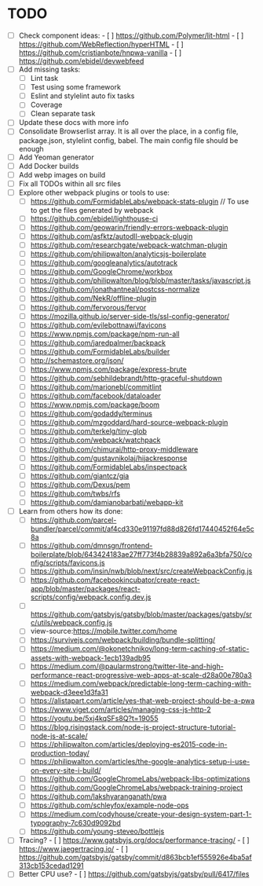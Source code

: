 # TODO

- [ ] Check component ideas:
	  - [ ] https://github.com/Polymer/lit-html
	  - [ ] https://github.com/WebReflection/hyperHTML
	  - [ ] https://github.com/cristianbote/hnpwa-vanilla
	  - [ ] https://github.com/ebidel/devwebfeed
- [ ]  Add missing tasks:
      - [ ]  Lint task
      - [ ]  Test using some framework
      - [ ]  Eslint and stylelint auto fix tasks
      - [ ]  Coverage
      - [ ]  Clean separate task
- [ ]  Update these docs with more info
- [ ]  Consolidate Browserlist array. It is all over the place, in a config file, package.json, stylelint config, babel. The main config file should be enough
- [ ]  Add Yeoman generator
- [ ]  Add Docker builds
- [ ]  Add webp images on build
- [ ]  Fix all TODOs within all src files
- [ ]  Explore other webpack plugins or tools to use:
	  - [ ] https://github.com/FormidableLabs/webpack-stats-plugin // To use to get the files generated by webpack
      - [ ] https://github.com/ebidel/lighthouse-ci
      - [ ] https://github.com/geowarin/friendly-errors-webpack-plugin
      - [ ] https://github.com/asfktz/autodll-webpack-plugin
      - [ ] https://github.com/researchgate/webpack-watchman-plugin
      - [ ] https://github.com/philipwalton/analyticsjs-boilerplate
      - [ ] https://github.com/googleanalytics/autotrack
      - [ ] https://github.com/GoogleChrome/workbox
      - [ ] https://github.com/philipwalton/blog/blob/master/tasks/javascript.js
      - [ ] https://github.com/jonathantneal/postcss-normalize
      - [ ] https://github.com/NekR/offline-plugin
      - [ ] https://github.com/fervorous/fervor
      - [ ] https://mozilla.github.io/server-side-tls/ssl-config-generator/
      - [ ] https://github.com/evilebottnawi/favicons
      - [ ] https://www.npmjs.com/package/npm-run-all
      - [ ] https://github.com/jaredpalmer/backpack
      - [ ] https://github.com/FormidableLabs/builder
      - [ ] http://schemastore.org/json/
      - [ ] https://www.npmjs.com/package/express-brute
      - [ ] https://github.com/sebhildebrandt/http-graceful-shutdown
      - [ ] https://github.com/marionebl/commitlint
      - [ ] https://github.com/facebook/dataloader
      - [ ] https://www.npmjs.com/package/boom
      - [ ] https://github.com/godaddy/terminus
      - [ ] https://github.com/mzgoddard/hard-source-webpack-plugin
	  - [ ] https://github.com/terkelg/tiny-glob
	  - [ ] https://github.com/webpack/watchpack
	  - [ ] https://github.com/chimurai/http-proxy-middleware
	  - [ ] https://github.com/gustavnikolaj/hijackresponse
	  - [ ] https://github.com/FormidableLabs/inspectpack
	  - [ ] https://github.com/giantcz/gia
	  - [ ] https://github.com/Dexus/pem
	  - [ ] https://github.com/twbs/rfs
	  - [ ] https://github.com/damianobarbati/webapp-kit
- [ ]  Learn from others how its done:
      - [ ] https://github.com/parcel-bundler/parcel/commit/af4cd330e91197fd88d826fd17440452f64e5c8a
      - [ ] https://github.com/dmnsgn/frontend-boilerplate/blob/643424183ae27ff773f4b28839a892a6a3bfa750/config/scripts/favicons.js
      - [ ] https://github.com/insin/nwb/blob/next/src/createWebpackConfig.js
      - [ ] https://github.com/facebookincubator/create-react-app/blob/master/packages/react-scripts/config/webpack.config.dev.js
      - [ ] https://github.com/gatsbyjs/gatsby/blob/master/packages/gatsby/src/utils/webpack.config.js
      - [ ] view-source:https://mobile.twitter.com/home
      - [ ] https://survivejs.com/webpack/building/bundle-splitting/
      - [ ] https://medium.com/@okonetchnikov/long-term-caching-of-static-assets-with-webpack-1ecb139adb95
      - [ ] https://medium.com/@paularmstrong/twitter-lite-and-high-performance-react-progressive-web-apps-at-scale-d28a00e780a3
      - [ ] https://medium.com/webpack/predictable-long-term-caching-with-webpack-d3eee1d3fa31
      - [ ] https://alistapart.com/article/yes-that-web-project-should-be-a-pwa
      - [ ] https://www.viget.com/articles/managing-css-js-http-2
      - [ ] https://youtu.be/5xj4kqSFs8Q?t=19055
	  - [ ] https://blog.risingstack.com/node-js-project-structure-tutorial-node-js-at-scale/
	  - [ ] https://philipwalton.com/articles/deploying-es2015-code-in-production-today/
	  - [ ] https://philipwalton.com/articles/the-google-analytics-setup-i-use-on-every-site-i-build/
	  - [ ] https://github.com/GoogleChromeLabs/webpack-libs-optimizations
	  - [ ] https://github.com/GoogleChromeLabs/webpack-training-project
	  - [ ] https://github.com/lakshyaranganath/pwa
	  - [ ] https://github.com/schleyfox/example-node-ops
	  - [ ] https://medium.com/codyhouse/create-your-design-system-part-1-typography-7c630d9092bd
	  - [ ] https://github.com/young-steveo/bottlejs
- [ ] Tracing?
	  - [ ] https://www.gatsbyjs.org/docs/performance-tracing/
	  - [ ] https://www.jaegertracing.io/
	  - [ ] https://github.com/gatsbyjs/gatsby/commit/d863bcb1ef555926e4ba5af313cb153cedad1291
- [ ] Better CPU use?
	  - [ ] https://github.com/gatsbyjs/gatsby/pull/6417/files
